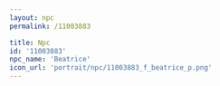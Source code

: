```yaml
---
layout: npc
permalink: /11003883

title: Npc
id: '11003883'
npc_name: 'Beatrice'
icon_url: 'portrait/npc/11003883_f_beatrice_p.png'
---
```

